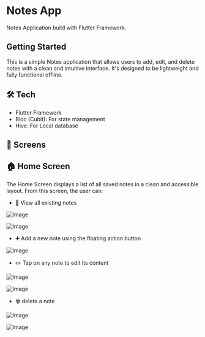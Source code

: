 # Notes App

Notes Application build with Flutter Framework.

## Getting Started

This is a simple Notes application that allows users to add, edit, and delete notes with a clean and intuitive interface. It's designed to be lightweight and fully functional offline.

## 🛠️ Tech

- Flutter Framework
- Bloc (Cubit): For state management
- Hive: For Local database

## 📱 Screens

## 🏠 Home Screen

The Home Screen displays a list of all saved notes in a clean and accessible layout.
From this screen, the user can:

- 📄 View all existing notes

![Image](https://github.com/user-attachments/assets/167de732-c6ba-4747-952d-226bd2cae4d4)

![Image](https://github.com/user-attachments/assets/f7aecaad-5d57-464a-8313-69865ba4a8f0)

- ➕ Add a new note using the floating action button

![Image](https://github.com/user-attachments/assets/c32811c5-2714-4e06-b539-315b79933a28)

- ✏️ Tap on any note to edit its content

![Image](https://github.com/user-attachments/assets/487db894-0296-4af1-998d-6d76ae572420)

![Image](https://github.com/user-attachments/assets/8de190c9-055e-4077-b813-c3fead6143b6)

- 🗑️ delete a note

![Image](https://github.com/user-attachments/assets/a4d37457-0181-4598-a486-02654feb24cc)

![Image](https://github.com/user-attachments/assets/b4eecaeb-62ce-48de-8b46-eb260e9e536f)
